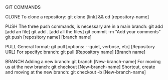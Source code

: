 GIT COMMANDS

CLONE
To clone a repository:
git clone [link] && cd [repository-name]

PUSH
The three push commands, is necessary are in a main branch:
git add [add an file]
git add . [add all the files]
git commit -m "Add your comments"
git push [repository name] [branch name] 

PULL
General format:
git pull [options: --quiet, verbose, etc] [Repository URL] 
For specifyc branch:
git pull [Repository name] [Branch name]

BRANCH
Adding a new branch:
git branch [New-branch-name]
For moving us at the new branch:
git checkout [New-branch-name]
Shortcut, create and moving at the new branch:
git checkout -b [New-branch-name]